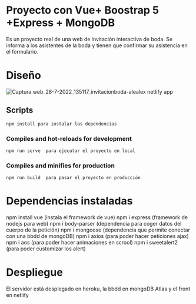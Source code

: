 # Proyecto con Vue+ Boostrap 5 +Express + MongoDB

Es un proyecto real de una web de invitación interactiva de boda.
Se informa a los asistentes de la boda y tienen que confirmar su asistencia en el formulario.

# Diseño

![Captura web_28-7-2022_135117_invitacionboda-alealex netlify app](https://user-images.githubusercontent.com/88061350/181498934-1a658c7d-fbb0-4796-ba96-9c27edeaca69.jpeg)


## Scripts
```
npm install para instalar las dependencias
```

### Compiles and hot-reloads for development
```
npm run serve  para ejecutar el proyecto en local
```

### Compiles and minifies for production
```
npm run build  para pasar el proyecto en producción
```
# Dependencias instaladas

npm install vue  (instala el framework de vue)
npm i express  (framework de nodejs para web)
npm i body-parser  (dependencia para coger datos del cuerpo de la petición)
npm i mongoose  (dependencia que permite conectar con una bbdd de mongoDB)
npm i axios  (para poder hacer peticiones ajax)
npm i aos (para poder hacer animaciones en scrool)
npm i sweetalert2  (para poder customizar los alert)

# Despliegue

El servidor está desplegado en heroku, la bbdd en mongoDB Atlas y el front en netlify



